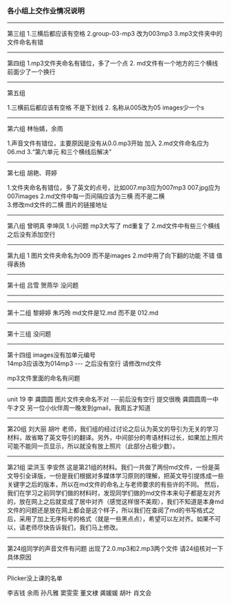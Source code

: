 ### 各小组上交作业情况说明 ###

---

第三组
1.三横后都应该有空格
2.group-03-mp3 改为003mp3
3.mp3文件夹中的文件命名有错

---

第四组
1.mp3文件夹命名有错位，多了一个点
2. md文件有一个地方的三个横线前面少了一个换行

---

第五组

1.三横前后都应该有空格   不是下划线
2. 名称从005改为05  images少一个s


---

第六组 林怡婧，余雨

1.声音文件有错位，主要原因是没有从0.0.mp3开始
加入
2.md文件命名应为06.md
3.“第六单元 和三个横线后解决”

---

第七组 胡艳、蒋婷

1.文件夹命名有错位，多了英文的点号，比如007.mp3应为007mp3   007.jpg应为007images
2.md文件中每一页间隔应该为三横  而不是二横  
3.修改md文件的二横  图片的链接地址 

---

第八组 曾明真 李坤凤
1.小问题  mp3大写了  md重复了
2.md文件中有些三个横线之后没有添加空行 

---

第九组
1 图片文件夹命名为009 而不是images
2.md中用了向下翻的功能 不错  值得表扬

---

第十组 吕雪 贺燕华
没问题

---


---

第十二组 黎婷婷 朱巧玲
md文件是12.md 而不是 012.md

---

第十三组
没问题

---

第十四组
images没有加单元编号  
14mp3应该改为014mp3
--- 之后没有空行 请修改md文件

mp3文件里面的命名有问题

---

unit 19
李 龚圆圆
图片文件夹命名不对
---前后没有空行
提交很晚  龚圆圆周一中午才交   另一位小伙伴周一晚发到gmail，我周五才知道


---

第20组 刘大丽 胡叶
老师，我们组的经过讨论之后认为英文的导引为无关的学习材料，故省略了英文导引的翻译。另外，中间部分的粤语材料过长，如果加上照片可能不能同一页显示，所以就没有放上照片（此部分占极少数）。

---

第21组 梁洪玉 李安然
 这是第21组的材料。我们一共做了两份md文件，一份是英文导引全译版，一份是我们根据对多媒体学习原则的理解，把英文导引提炼成一些关键字之后的版本，所以在md文件的命名上与老师要求的有些许的不同。
 然后，我们在学习之前同学们做的材料时，发现同学们做的md文件本来句子都是左对齐的，放在网上之后就变成了居中对齐（感觉这样很不美观），我们不知道是本身md文件的问题还是放在网上都会是这个样子，所以我们在查阅了md的书写格式之后，采用了加上无序标号的格式（就是一些黑点点），希望可以左对齐。如果不可以，请老师尽快告诉我们，我们马上修改。

---

第24组同学的声音文件有问题 出现了2.0.mp3和2.mp3两个文件 请24组核对一下具体原因

---

Plicker没上课的名单

李吉钱 余雨 孙凡雅 窦雯雯 董文棣 龚媛媛 胡叶 肖文会
